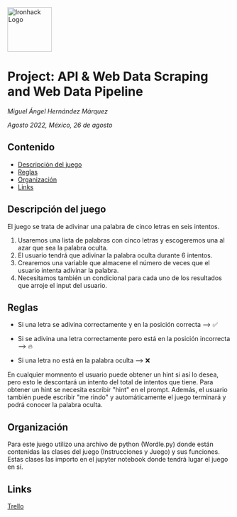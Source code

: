 <img src="https://bit.ly/2VnXWr2" alt="Ironhack Logo" width="100"/>

# Project: API & Web Data Scraping and Web Data Pipeline
*Miguel Ángel Hernández Márquez*

*Agosto 2022, México, 26 de agosto*

## Contenido
- [Descripción del juego](#descripción-del-juego)
- [Reglas](#reglas)
- [Organización](#organización)
- [Links](#links)

## Descripción del juego
El juego se trata de adivinar una palabra de cinco letras en seis intentos.

1. Usaremos una lista de palabras con cinco letras y escogeremos una al azar que sea la palabra oculta.
2. El usuario tendrá que adivinar la palabra oculta durante 6 intentos.
3. Crearemos una variable que almacene el número de veces que el usuario intenta adivinar la palabra.
4. Necesitamos también un condicional para cada uno de los resultados que arroje el input del usuario.
    
## Reglas
- Si una letra se adivina correctamente y en la posición correcta --> ✅
     
- Si se adivina una letra correctamente pero está en la posición incorrecta --> 🔥
     
- Si una letra no está en la palabra oculta --> ❌

En cualquier momnento el usuario puede obtener un hint si así lo desea, pero esto le descontará un intento del total de intentos que tiene. Para obtener un hint se necesita escribir "hint" en el prompt. Además, el usuario también puede escribir "me rindo" y automáticamente el juego terminará y podrá conocer la palabra oculta.


## Organización
Para este juego utilizo una archivo de python (Wordle.py) donde están contenidas las clases del juego (Instrucciones y Juego) y sus funciones. Estas clases las importo en el jupyter notebook donde tendrá lugar el juego en sí. 

## Links
 
[Trello](https://trello.com/en)  
